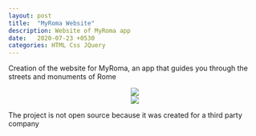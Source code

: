 ```yaml
---
layout: post
title:  "MyRoma Website"
description: Website of MyRoma app 
date:   2020-07-23 +0530
categories: HTML Css JQuery
---
```


Creation of the website for MyRoma, an app that guides you through the streets and monuments of Rome

<div align="center"><img src="https://i.imgur.com/qIjNq5W.png"></div>
<div align="center"><img src="https://i.imgur.com/Mg31A93.png"></div>

The project is not open source because it was created for a third party company